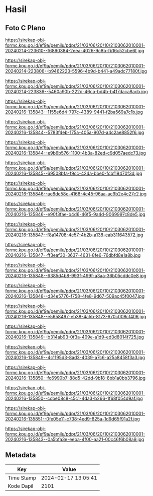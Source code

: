 # Hasil

## Foto C Plano

https://sirekap-obj-formc.kpu.go.id/ef9a/pemilu/pdpr/21/03/06/20/10/2103062010001-20240214-223610--f6890384-2eea-4026-9c8b-fb16c52cbe6f.jpg

https://sirekap-obj-formc.kpu.go.id/ef9a/pemilu/pdpr/21/03/06/20/10/2103062010001-20240214-223806--b9462223-5596-4b9d-b441-a49adc77180f.jpg

https://sirekap-obj-formc.kpu.go.id/ef9a/pemilu/pdpr/21/03/06/20/10/2103062010001-20240214-223836--5460a90b-222d-46ca-bd4b-b417daca8acb.jpg

https://sirekap-obj-formc.kpu.go.id/ef9a/pemilu/pdpr/21/03/06/20/10/2103062010001-20240216-135843--1155e6d4-797c-4389-9441-f2ba569a7c1b.jpg

https://sirekap-obj-formc.kpu.go.id/ef9a/pemilu/pdpr/21/03/06/20/10/2103062010001-20240216-135844--5783f4eb-175a-405a-907d-a4c2ae8852f6.jpg

https://sirekap-obj-formc.kpu.go.id/ef9a/pemilu/pdpr/21/03/06/20/10/2103062010001-20240216-135844--e9b6b576-1100-4b3a-82ed-c9d057aedc73.jpg

https://sirekap-obj-formc.kpu.go.id/ef9a/pemilu/pdpr/21/03/06/20/10/2103062010001-20240216-135845--69508bfa-f9cc-424a-bbe0-fcbf19470f3d.jpg

https://sirekap-obj-formc.kpu.go.id/ef9a/pemilu/pdpr/21/03/06/20/10/2103062010001-20240216-135846--ae8de58e-4168-4c45-96aa-ae9b2e4c27c2.jpg

https://sirekap-obj-formc.kpu.go.id/ef9a/pemilu/pdpr/21/03/06/20/10/2103062010001-20240216-135846--e90f3fae-b4d6-46f5-9a4d-9069997c8de5.jpg

https://sirekap-obj-formc.kpu.go.id/ef9a/pemilu/pdpr/21/03/06/20/10/2103062010001-20240216-135847--f8a14708-4c57-4b2b-a138-cab311643572.jpg

https://sirekap-obj-formc.kpu.go.id/ef9a/pemilu/pdpr/21/03/06/20/10/2103062010001-20240216-135847--ff3eaf30-3637-4631-8fe6-76dbfd8e1a8b.jpg

https://sirekap-obj-formc.kpu.go.id/ef9a/pemilu/pdpr/21/03/06/20/10/2103062010001-20240216-135848--6385d4b8-993f-499f-a3aa-36b05cddc0e8.jpg

https://sirekap-obj-formc.kpu.go.id/ef9a/pemilu/pdpr/21/03/06/20/10/2103062010001-20240216-135848--d34e5776-f758-4fe8-9d67-509ac45f0047.jpg

https://sirekap-obj-formc.kpu.go.id/ef9a/pemilu/pdpr/21/03/06/20/10/2103062010001-20240216-135848--e5658497-eb38-4a5b-8173-670c008cf406.jpg

https://sirekap-obj-formc.kpu.go.id/ef9a/pemilu/pdpr/21/03/06/20/10/2103062010001-20240216-135849--b314ab93-0f3a-409e-a1d9-ed3d8014f725.jpg

https://sirekap-obj-formc.kpu.go.id/ef9a/pemilu/pdpr/21/03/06/20/10/2103062010001-20240216-135849--4c1195d3-8ad3-4039-a7c6-a25a8458f3a3.jpg

https://sirekap-obj-formc.kpu.go.id/ef9a/pemilu/pdpr/21/03/06/20/10/2103062010001-20240216-135850--fc6990b7-88d5-42dd-9b18-8bb1a0bb3796.jpg

https://sirekap-obj-formc.kpu.go.id/ef9a/pemilu/pdpr/21/03/06/20/10/2103062010001-20240216-135850--ccbe08c8-c5c1-4da3-b266-1f68f054d9af.jpg

https://sirekap-obj-formc.kpu.go.id/ef9a/pemilu/pdpr/21/03/06/20/10/2103062010001-20240216-135851--0fe05e11-c738-4ed9-825a-1d9d65f91a2f.jpg

https://sirekap-obj-formc.kpu.go.id/ef9a/pemilu/pdpr/21/03/06/20/10/2103062010001-20240216-135843--0a5bfa3e-eeba-4f00-aa21-00c46f6b08a9.jpg


## Metadata

| Key        | Value               |
| ---------- | ------------------- |
| Time Stamp | 2024-02-17 13:05:41 |
| Kode Dapil | 2101                |



